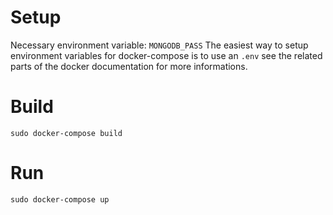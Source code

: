 # Setup

Necessary environment variable: `MONGODB_PASS`
The easiest way to setup environment variables for docker-compose
is to use an `.env` see the related parts of the docker documentation for
more informations.

# Build

```
sudo docker-compose build
```

# Run

```
sudo docker-compose up
```